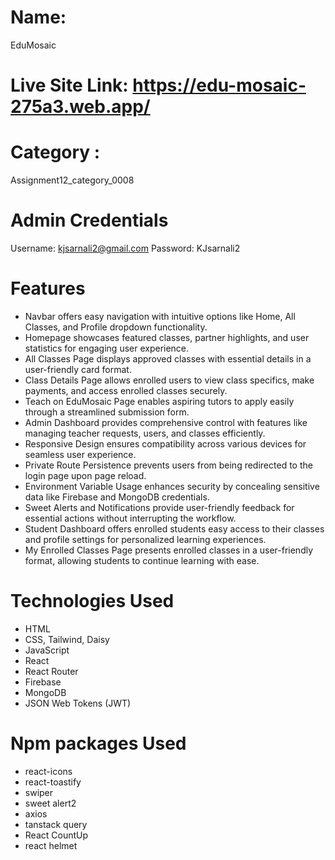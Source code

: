 # Name: 
EduMosaic

# Live Site Link: https://edu-mosaic-275a3.web.app/

# Category : 
Assignment12_category_0008

# Admin Credentials
Username: kjsarnali2@gmail.com
Password: KJsarnali2

# Features
- Navbar offers easy navigation with intuitive options like Home, All Classes, and Profile dropdown functionality.
- Homepage showcases featured classes, partner highlights, and user statistics for engaging user experience.
- All Classes Page displays approved classes with essential details in a user-friendly card format.
- Class Details Page allows enrolled users to view class specifics, make payments, and access enrolled classes securely.
- Teach on EduMosaic Page enables aspiring tutors to apply easily through a streamlined submission form.
- Admin Dashboard provides comprehensive control with features like managing teacher requests, users, and classes efficiently.
- Responsive Design ensures compatibility across various devices for seamless user experience.
- Private Route Persistence prevents users from being redirected to the login page upon page reload.
- Environment Variable Usage enhances security by concealing sensitive data like Firebase and MongoDB credentials.
- Sweet Alerts and Notifications provide user-friendly feedback for essential actions without interrupting the workflow.
- Student Dashboard offers enrolled students easy access to their classes and profile settings for personalized learning experiences.
- My Enrolled Classes Page presents enrolled classes in a user-friendly format, allowing students to continue learning with ease.

# Technologies Used
- HTML
- CSS, Tailwind, Daisy
- JavaScript
- React
- React Router
- Firebase
- MongoDB
- JSON Web Tokens (JWT)

# Npm packages Used
- react-icons
- react-toastify
- swiper
- sweet alert2
- axios
- tanstack query
- React CountUp
- react helmet